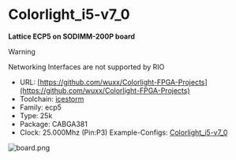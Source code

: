 # Colorlight_i5-v7_0
**Lattice ECP5 on SODIMM-200P board**

> [!WARNING]
> Networking Interfaces are not supported by RIO

* URL: [https://github.com/wuxx/Colorlight-FPGA-Projects](https://github.com/wuxx/Colorlight-FPGA-Projects)
* Toolchain: [icestorm](../../generator/toolchains/icestorm/README.md)
* Family: ecp5
* Type: 25k
* Package: CABGA381
* Clock: 25.000Mhz (Pin:P3)
 Example-Configs: [Colorlight_i5-v7_0](../../configs/Colorlight_i5-v7_0)

![board.png](board.png)

